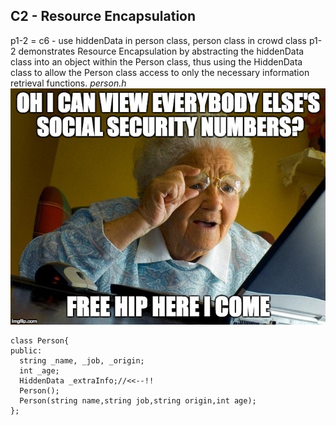 ## C2 - Resource Encapsulation
p1-2 = c6 - use hiddenData in person class, person class in crowd class
p1-2 demonstrates Resource Encapsulation by abstracting the hiddenData class into an object within the Person class, thus using the HiddenData class to allow the Person class access to only the necessary information retrieval functions.
*person.h*![encapsulate](../memes/resource-encapsulation.jpg)

```
class Person{
public:
  string _name, _job, _origin;
  int _age;
  HiddenData _extraInfo;//<<--!!
  Person();
  Person(string name,string job,string origin,int age);
};
```

